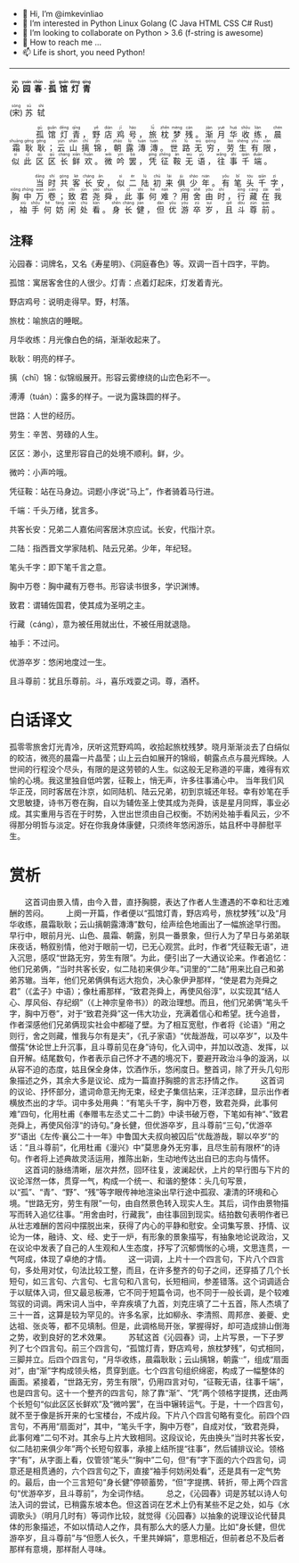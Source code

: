 - 👋 Hi, I’m @imkevinliao
- 👀 I’m interested in Python Linux Golang (C Java HTML CSS C# Rust)
- 🌱 I’m looking to collaborate on Python > 3.6 (f-string is awesome)
- 💞️ How to reach me ... 
- 📫 Life is short, you need Python!
---
<!---
imkevinliao/imkevinliao is a ✨ special ✨ repository because its `README.md` (this file) appears on your GitHub profile.
You can click the Preview link to take a look at your changes.
--->
<h4 class="card-title mr-1"><ruby>&nbsp;沁&nbsp;<rt>qìn</rt>&nbsp;园&nbsp;<rt>yuán</rt>&nbsp;春&nbsp;<rt>chūn</rt>·<rt class="symbol"> </rt>&nbsp;孤&nbsp;<rt>gū</rt>&nbsp;馆&nbsp;<rt>guǎn</rt>&nbsp;灯&nbsp;<rt>dēng</rt>&nbsp;青&nbsp;<rt>qīng</rt></ruby></h4>
<p class="card-subtitle mb-2 text-muted mr-1"> (<span><ruby>宋<rt>sòng</rt></ruby></span>)<span><ruby>&nbsp;苏&nbsp;<rt>sū</rt>&nbsp;轼&nbsp;<rt>shì</rt></ruby></span></p>
<div><p class="norm py-content"><ruby>&nbsp;　&nbsp;<rt> </rt>&nbsp;　&nbsp;<rt> </rt>&nbsp;孤&nbsp;<rt>gū</rt>&nbsp;馆&nbsp;<rt>guǎn</rt>&nbsp;灯&nbsp;<rt>dēng</rt>&nbsp;青&nbsp;<rt>qīng</rt>，<rt class="symbol"> </rt>&nbsp;野&nbsp;<rt>yě</rt>&nbsp;店&nbsp;<rt>diàn</rt>&nbsp;鸡&nbsp;<rt>jī</rt>&nbsp;号&nbsp;<rt>háo</rt>，<rt class="symbol"> </rt>&nbsp;旅&nbsp;<rt>lǚ</rt>&nbsp;枕&nbsp;<rt>zhěn</rt>&nbsp;梦&nbsp;<rt>mèng</rt>&nbsp;残&nbsp;<rt>cán</rt>。<rt class="symbol"> </rt>&nbsp;渐&nbsp;<rt>jiàn</rt>&nbsp;月&nbsp;<rt>yuè</rt>&nbsp;华&nbsp;<rt>huá</rt>&nbsp;收&nbsp;<rt>shōu</rt>&nbsp;练&nbsp;<rt>liàn</rt>，<rt class="symbol"> </rt>&nbsp;晨&nbsp;<rt>chén</rt>&nbsp;霜&nbsp;<rt>shuāng</rt>&nbsp;耿&nbsp;<rt>gěng</rt>&nbsp;耿&nbsp;<rt>gěng</rt>；<rt class="symbol"> </rt>&nbsp;云&nbsp;<rt>yún</rt>&nbsp;山&nbsp;<rt>shān</rt>&nbsp;摛&nbsp;<rt>chī</rt>&nbsp;锦&nbsp;<rt>jǐn</rt>，<rt class="symbol"> </rt>&nbsp;朝&nbsp;<rt>zhāo</rt>&nbsp;露&nbsp;<rt>lù</rt>&nbsp;漙&nbsp;<rt>tuán</rt>&nbsp;漙&nbsp;<rt>tuán</rt>。<rt class="symbol"> </rt>&nbsp;世&nbsp;<rt>shì</rt>&nbsp;路&nbsp;<rt>lù</rt>&nbsp;无&nbsp;<rt>wú</rt>&nbsp;穷&nbsp;<rt>qióng</rt>，<rt class="symbol"> </rt>&nbsp;劳&nbsp;<rt>láo</rt>&nbsp;生&nbsp;<rt>shēng</rt>&nbsp;有&nbsp;<rt>yǒu</rt>&nbsp;限&nbsp;<rt>xiàn</rt>，<rt class="symbol"> </rt>&nbsp;似&nbsp;<rt>sì</rt>&nbsp;此&nbsp;<rt>cǐ</rt>&nbsp;区&nbsp;<rt>qū</rt>&nbsp;区&nbsp;<rt>qū</rt>&nbsp;长&nbsp;<rt>cháng</rt>&nbsp;鲜&nbsp;<rt>xiān</rt>&nbsp;欢&nbsp;<rt>huān</rt>。<rt class="symbol"> </rt>&nbsp;微&nbsp;<rt>wēi</rt>&nbsp;吟&nbsp;<rt>yín</rt>&nbsp;罢&nbsp;<rt>bà</rt>，<rt class="symbol"> </rt>&nbsp;凭&nbsp;<rt>píng</rt>&nbsp;征&nbsp;<rt>zhēng</rt>&nbsp;鞍&nbsp;<rt>ān</rt>&nbsp;无&nbsp;<rt>wú</rt>&nbsp;语&nbsp;<rt>yǔ</rt>，<rt class="symbol"> </rt>&nbsp;往&nbsp;<rt>wǎng</rt>&nbsp;事&nbsp;<rt>shì</rt>&nbsp;千&nbsp;<rt>qiān</rt>&nbsp;端&nbsp;<rt>duān</rt>。<rt class="symbol"> </rt></ruby></p><p class="norm py-content"><ruby>&nbsp;　&nbsp;<rt> </rt>&nbsp;　&nbsp;<rt> </rt>&nbsp;当&nbsp;<rt>dāng</rt>&nbsp;时&nbsp;<rt>shí</rt>&nbsp;共&nbsp;<rt>gòng</rt>&nbsp;客&nbsp;<rt>kè</rt>&nbsp;长&nbsp;<rt>cháng</rt>&nbsp;安&nbsp;<rt>ān</rt>，<rt class="symbol"> </rt>&nbsp;似&nbsp;<rt>sì</rt>&nbsp;二&nbsp;<rt>èr</rt>&nbsp;陆&nbsp;<rt>lù</rt>&nbsp;初&nbsp;<rt>chū</rt>&nbsp;来&nbsp;<rt>lái</rt>&nbsp;俱&nbsp;<rt>jù</rt>&nbsp;少&nbsp;<rt>shào</rt>&nbsp;年&nbsp;<rt>nián</rt>。<rt class="symbol"> </rt>&nbsp;有&nbsp;<rt>yǒu</rt>&nbsp;笔&nbsp;<rt>bǐ</rt>&nbsp;头&nbsp;<rt>tóu</rt>&nbsp;千&nbsp;<rt>qiān</rt>&nbsp;字&nbsp;<rt>zì</rt>，<rt class="symbol"> </rt>&nbsp;胸&nbsp;<rt>xiōng</rt>&nbsp;中&nbsp;<rt>zhōng</rt>&nbsp;万&nbsp;<rt>wàn</rt>&nbsp;卷&nbsp;<rt>juàn</rt>；<rt class="symbol"> </rt>&nbsp;致&nbsp;<rt>zhì</rt>&nbsp;君&nbsp;<rt>jūn</rt>&nbsp;尧&nbsp;<rt>yáo</rt>&nbsp;舜&nbsp;<rt>shùn</rt>，<rt class="symbol"> </rt>&nbsp;此&nbsp;<rt>cǐ</rt>&nbsp;事&nbsp;<rt>shì</rt>&nbsp;何&nbsp;<rt>hé</rt>&nbsp;难&nbsp;<rt>nán</rt>？<rt class="symbol"> </rt>&nbsp;用&nbsp;<rt>yòng</rt>&nbsp;舍&nbsp;<rt>shě</rt>&nbsp;由&nbsp;<rt>yóu</rt>&nbsp;时&nbsp;<rt>shí</rt>，<rt class="symbol"> </rt>&nbsp;行&nbsp;<rt>xíng</rt>&nbsp;藏&nbsp;<rt>cáng</rt>&nbsp;在&nbsp;<rt>zài</rt>&nbsp;我&nbsp;<rt>wǒ</rt>，<rt class="symbol"> </rt>&nbsp;袖&nbsp;<rt>xiù</rt>&nbsp;手&nbsp;<rt>shǒu</rt>&nbsp;何&nbsp;<rt>hé</rt>&nbsp;妨&nbsp;<rt>fáng</rt>&nbsp;闲&nbsp;<rt>xián</rt>&nbsp;处&nbsp;<rt>chù</rt>&nbsp;看&nbsp;<rt>kàn</rt>。<rt class="symbol"> </rt>&nbsp;身&nbsp;<rt>shēn</rt>&nbsp;长&nbsp;<rt>cháng</rt>&nbsp;健&nbsp;<rt>jiàn</rt>，<rt class="symbol"> </rt>&nbsp;但&nbsp;<rt>dàn</rt>&nbsp;优&nbsp;<rt>yōu</rt>&nbsp;游&nbsp;<rt>yóu</rt>&nbsp;卒&nbsp;<rt>zú</rt>&nbsp;岁&nbsp;<rt>suì</rt>，<rt class="symbol"> </rt>&nbsp;且&nbsp;<rt>qiě</rt>&nbsp;斗&nbsp;<rt>dòu</rt>&nbsp;尊&nbsp;<rt>zūn</rt>&nbsp;前&nbsp;<rt>qián</rt>。<rt class="symbol"> </rt></ruby></p></div>

## 注释

沁园春：词牌名，又名《寿星明》、《洞庭春色》等。双调一百十四字，平韵。

孤馆：寓居客舍住的人很少。灯青：点着灯起床，灯发着青光。

野店鸡号：说明走得早。野，村落。

旅枕：喻旅店的睡眠。

月华收练：月光像白色的绢，渐渐收起来了。

耿耿：明亮的样子。

摛（chī）锦：似锦缎展开。形容云雾缭绕的山峦色彩不一。

溥溥（tuán）：露多的样子。一说为露珠圆的样子。

世路：人世的经历。

劳生：辛苦、劳碌的人生。

区区：渺小，这里形容自己的处境不顺利。鲜，少。

微吟：小声吟哦。

凭征鞍：站在马身边。词题小序说“马上”，作者骑着马行进。

千端：千头万绪，犹言多。

共客长安：兄弟二人嘉佑间客居沐京应试。长安，代指汁京。

二陆：指西晋文学家陆机、陆云兄弟。少年，年纪轻。

笔头千字：即下笔千言之意。

胸中万卷：胸中藏有万卷书。形容读书很多，学识渊博。

致君：谓辅佐国君，使其成为圣明之主。

行藏（cáng），意为被任用就出仕，不被任用就退隐。

袖手：不过问。

优游卒岁：悠闲地度过一生。

且斗尊前：犹且乐尊前。斗，喜乐戏耍之词。尊，酒杯。

# 白话译文
孤零零旅舍灯光青冷，厌听这荒野鸡鸣，收拾起旅枕残梦。晓月渐渐淡去了白绢似的皎洁，微亮的晨霜一片晶莹；山上云白如展开的锦缎，朝露点点与晨光辉映。人世间的行程没个尽头，有限的是这劳顿的人生。似这般无足称道的平庸，难得有欢愉的心境。我这里独自低吟罢，征鞍上，悄无声，许多往事涌心中。
当年我们风华正茂，同时客居在汴京，如同陆机、陆云兄弟，初到京城还年轻。幸有妙笔在手文思敏捷，诗书万卷在胸，自以为辅佐圣上使其成为尧舜，该是星月同辉，事业必成。其实重用与否在于时势，入世出世须由自己权衡。不妨闲处袖手看风云，少不得那分明哲与淡定。好在你我身体康健，只须终年悠闲游乐，姑且杯中寻醉慰平生。

# 赏析
  这首词由景入情，由今入昔，直抒胸臆，表达了作者人生遭遇的不幸和壮志难酬的苦闷。
　　上阕一开篇，作者便以“孤馆灯青，野店鸡号，旅枕梦残”以及“月华收练，晨霜耿耿；云山摛朝露漙漙”数句，绘声绘色地画出了一幅旅途早行图。早行中，眼前月光、山色、晨霜、朝露，别具一番景象，但行人为了早日与弟弟联床夜话，畅叙别情，他对于眼前一切，已无心观赏。此时，作者“凭征鞍无语”，进入沉思，感叹“世路无穷，劳生有限”。为此，便引出了一大通议论来。作者追忆：他们兄弟俩，“当时共客长安，似二陆初来俱少年。”词里的“二陆”用来比自己和弟弟苏辙。当年，他们兄弟俩俱有远大抱负，决心象伊尹那样，“使是君为尧舜之君”（《孟子》中语）；像杜甫那样，“致君尧舜上，再使风俗淳”，以实现其“结人心、厚风俗、存纪纲”（《上神宗皇帝书》）的政治理想。而且，他们兄弟俩“笔头千字，胸中万卷”，对于“致君尧舜”这一伟大功业，充满着信心和希望。抚今追昔，作者深感他们兄弟俩现实社会中都碰了壁。为了相互宽慰，作者将《论语》“用之则行，舍之则藏，惟我与尔有是夫”，《孔子家语》“优哉游哉，可以卒岁”，以及牛僧孺“休论世上升沉事，且斗尊前见在身”诗句，化入词中，并加以改造、发挥，以自开解。结尾数句，作者表示自己怀才不遇的境况下，要避开政治斗争的漩涡，以从容不迫的态度，姑且保全身体，饮酒作乐，悠闲度日。整首词，除了开头几句形象描述之外，其余大多是议论、成为一篇直抒胸臆的言志抒情之作。
　　这首词的议论、抒怀部分，遣词命意无拘无束，经史子集信拈来，汪洋恣肆，显示出作者横放杰出的才华。词中多处用典：“有笔头千字，胸中万卷，致君尧舜，此事何难”四句，化用杜甫《奉赠韦左丞丈二十二韵》中读书破万卷，下笔如有神“、”致君尧舜上，再使风俗淳“的诗句。”身长健，但优游卒岁，且斗尊前“三句，”优游卒岁“语出《左传·襄公二十一年》中鲁国大夫叔向被囚后”优哉游哉，聊以卒岁“的话：”且斗尊前“，化用杜甫《漫兴》中”莫思身外无穷事，且尽生前有限杯“的诗句。作者将上述典故灵活运用，推陈出新，生动地传达出自已的志向与情怀。
　　这首词的脉络清晰，层次井然，回环往复，波澜起伏，上片的早行图与下片的议论浑然一体，贯穿一气，构成一个统一、和谐的整体：头几句写景，以“孤”、“青”、“野”、“残”等字眼传神地渲染出早行途中孤寂、凄清的环境和心境。“世路无穷，劳生有限”一句，由自然景色转入现实人生。其后，词作由景物描写而转入追忆往事。“用舍由时，行藏我”，由往事回到现实。结拍数句表明作者已从壮志难酬的苦闷中摆脱出来，获得了内心的平静和慰安。全词集写景、抒情、议论为一体，融诗、文、经、史于一炉，有形象的景象描写，有抽象地论说政治，又在议论中发表了自己的人生观和人生态度，抒写了沉郁惆怅的心境，文思连贯，一气呵成，体现了卓绝的才情。
　　这一词调，上片十一个四言句，下片八个四言句，多处用对仗，句法比较工整，而且，在许多整齐的句子之间，还穿插了几个长短句，如三言句、六言句、七言句和八言句，长短相间，参差错落。这个词调适合于以赋体入词，但又最忌板滞，它不同于短篇令词，也不同于一般长调，是个较难驾驭的词调。两宋词人当中，辛弃疾填了九首，刘克庄填了二十五首，陈人杰填了三十一首，这算是较为罕见的。许多名家，比如柳永、李清照、周邦彦、姜夔、史达祖、张炎等，都不见填制。但是，此调格局开张，掌握得好，却可造成排山倒海之势，收到良好的艺术效果。
　　苏轼这首《沁园春》词，上片写景，一下子罗列了七个四言句。前三个四言句，“孤馆灯青，野店鸡号，旅枕梦残”，句式相同，三脚并立。后四个四言句，“月华收练，晨霜耿耿；云山摛锦，朝露”，组成“扇面对”，由“渐”字构成领头格，贯穿到底。七个四言句组织绵密，构成了一幅整体的画面。紧接着，“世路无穷，劳生有限”，仍用四言对句，“征鞍无语，往事千端”，也是四言句。这十一个整齐的四言句，除了靠“渐”、“凭”两个领格字提携，还由两个长短句“似此区区长鲜欢”及“微吟罢”，在当中辗转运气。于是，十一个四言句，就不至于像是拆开来的七宝楼台，不成片段。下片八个四言句略有变化。前四个四言句，不再用“扇面对”，其中，“笔头千字，胸中万卷”，自成对仗，“致君尧舜，此事何难”二句不对。其余与上片大致相同。这段议论，先由换头“当时共客长安，似二陆初来俱少年”两个长短句叙事，承接上结所提“往事”，然后铺排议论。领格字“有”，从字面上看，仅管领“笔头”“胸中”二句，但“有”字下面的六个四言句，词意还是相贯通的，六个四言句之下，直接“袖手何妨闲处看”，还是具有一定气势的。最后，由一个三言短句“身长健”停顿蓄势，“但”字提携、转折，带上两个四言句“优游卒岁，且斗尊前”，为全词作结。
　　总之，《沁园春》词是苏轼以诗人句法入词的尝试，已稍露东坡本色。但这首词在艺术上仍有某些不足之处，如与《水调歌头》（明月几时有）等词作比较，就觉得《沁园春》以抽象的说理议论代替具体的形象描述，不如以情动人之作，具有那么大的感人力量。比如“身长健，但优游卒岁，且斗尊前”与“但愿人长久，千里共婵娟”，意思相近，但前者总不及后者那样有意境，那样耐人寻味。
